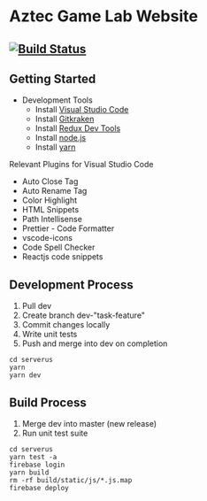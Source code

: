 # Aztec Game Lab Website

## [![Build Status](https://travis-ci.org/AztecGameLab/AGLServerusWebsite.svg?branch=master)](https://travis-ci.org/AztecGameLab/AGLServerusWebsite)

## Getting Started

* Development Tools
  * Install [Visual Studio Code](https://code.visualstudio.com/)
  * Install [Gitkraken](https://www.gitkraken.com/)
  * Install [Redux Dev Tools](https://github.com/gaearon/redux-devtools)
  * Install [node.js](https://nodejs.org/en/)
  * Install [yarn](https://yarnpkg.com/lang/en/docs/install/)

Relevant Plugins for Visual Studio Code

* Auto Close Tag
* Auto Rename Tag
* Color Highlight
* HTML Snippets
* Path Intellisense
* Prettier - Code Formatter
* vscode-icons
* Code Spell Checker
* Reactjs code snippets

## Development Process

1.  Pull dev
2.  Create branch dev-"task-feature"
3.  Commit changes locally
4.  Write unit tests
5.  Push and merge into dev on completion

```node
cd serverus
yarn
yarn dev
```

## Build Process

1.  Merge dev into master (new release)
2.  Run unit test suite

```node
cd serverus
yarn test -a
firebase login
yarn build
rm -rf build/static/js/*.js.map
firebase deploy
```
